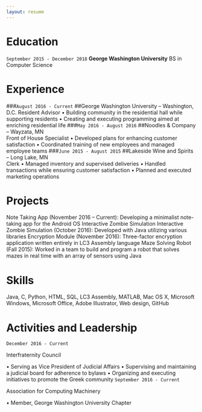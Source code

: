 ```yaml
---
layout: resume
---
```


# Education

`September 2015 - December 2018`
__George Washington University__
BS in Computer Science

# Experience
###`August 2016 - Current`
##George Washington University – Washington, D.C. 
Resident Advisor
• Building community in the residential hall while supporting residents
• Creating and executing programming aimed at enriching residential life 
###`May 2016 - August 2016`
##Noodles & Company – Wayzata, MN  
Front of House Specialist
• Developed plans for enhancing customer satisfaction
• Coordinated training of new employees and managed employee teams 
###`June 2015 - August 2015`
##Lakeside Wine and Spirits – Long Lake, MN  
Clerk
• Managed inventory and supervised deliveries
• Handled transactions while ensuring customer satisfaction
• Planned and executed marketing operations

# Projects

Note Taking App (November 2016 – Current): Developing a minimalist note-taking app for the Android OS Interactive Zombie Simulation Interactive Zombie Simulation (October 2016): Developed with Java utilizing various libraries
Encryption Module (November 2016): Three-factor encryption application written entirely in LC3 Assembly language
Maze Solving Robot (Fall 2015): Worked in a team to build and program a robot that solves mazes in real time with an array of sensors using Java


# Skills

Java, C, Python, HTML, SQL, LC3 Assembly, MATLAB, Mac OS X, Microsoft Windows, Microsoft Office, Adobe Illustrator, Web design, GitHub

# Activities and Leadership

`December 2016 - Current`
  
Interfraternity Council 
  
• Serving as Vice President of Judicial Affairs
• Supervising and maintaining a judicial board for adherence to bylaws
• Organizing and executing initiatives to promote the Greek community
`September 2016 - Current`
  
Association for Computing Machinery 
  
• Member, George Washington University Chapter



<!-- ### Footer

Last updated: May 2013 -->


